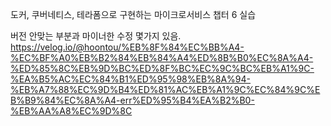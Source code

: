 도커, 쿠버네티스, 테라폼으로 구현하는 마이크로서비스
챕터 6 실습

버전 안맞는 부분과 마이너한 수정 몇가지 있음.
https://velog.io/@hoontou/%EB%8F%84%EC%BB%A4-%EC%BF%A0%EB%B2%84%EB%84%A4%ED%8B%B0%EC%8A%A4-%ED%85%8C%EB%9D%BC%ED%8F%BC%EC%9C%BC%EB%A1%9C-%EA%B5%AC%EC%84%B1%ED%95%98%EB%8A%94-%EB%A7%88%EC%9D%B4%ED%81%AC%EB%A1%9C%EC%84%9C%EB%B9%84%EC%8A%A4-err%ED%95%B4%EA%B2%B0-%EB%AA%A8%EC%9D%8C
